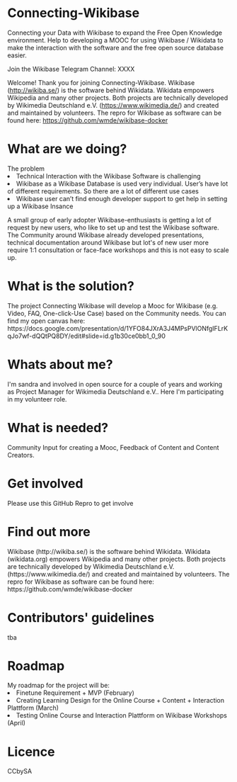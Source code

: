 # Connecting-Wikibase
Connecting your Data with Wikibase to expand the Free Open Knowledge environment. 
Help to developing a MOOC for using Wikibase / Wikidata to make the interaction with the software and the free open source database easier.

Join the Wikibase Telegram Channel: XXXX

Welcome!
Thank you for joining Connecting-Wikibase. Wikibase (http://wikiba.se/) is the software behind Wikidata. Wikidata empowers Wikipedia and many other projects.
Both projects are technically developed by Wikimedia Deutschland e.V. (https://www.wikimedia.de/) and created and maintained by volunteers. 
The repro for Wikibase as software can be found here: https://github.com/wmde/wikibase-docker

<h1> What are we doing? </h1>
The problem
<li> Technical Interaction with the Wikibase Software is challenging </li>
<li>Wikibase as a Wikibase Database is used very individual. User’s have lot of different requirements. So there are a lot of different use cases </li>
<li> Wikibase user can’t find enough developer support to get help in setting up a Wikibase Insance </li>

A small group of early adopter Wikibase-enthusiasts is getting a lot of request by new users, who like to set up and test the Wikibase software. The Community around Wikibase already developed presentations, technical documentation around Wikibase but lot's of new user more require 1:1 consultation or face-face workshops and this is not easy to scale up.

<h1> What is the solution? </h1>
The project Connecting Wikibase will develop a Mooc for Wikibase (e.g. Video, FAQ, One-click-Use Case) based on the Community needs. You can find my open canvas here: https://docs.google.com/presentation/d/1YFO84JXrA3J4MPsPVlONfgIFLrKqJo7wf-dQQtPQ8DY/edit#slide=id.g1b30ce0bb1_0_90

<h1> Whats about me? </h1>
I'm sandra and involved in open source for a couple of years and working as Project Manager for Wikimedia Deutschland e.V.. Here I'm participating in my volunteer role.

<h1> What is needed? </h1>
Community Input for creating a Mooc, Feedback of Content and Content Creators.

<h1> Get involved </h1>
Please use this GitHub Repro to get involve

<h1> Find out more </h1>
Wikibase (http://wikiba.se/) is the software behind Wikidata. Wikidata (wikidata.org) empowers Wikipedia and many other projects.
Both projects are technically developed by Wikimedia Deutschland e.V. (https://www.wikimedia.de/) and created and maintained by volunteers. The repro for Wikibase as software can be found here: https://github.com/wmde/wikibase-docker

<h1> Contributors' guidelines </h1>
tba

<h1> Roadmap </h1>
My roadmap for the project will be:
<li> Finetune Requirement + MVP (February) </li>
<li> Creating Learning Design for the Online Course + Content + Interaction Plattform (March) </li>
<li> Testing Online Course and Interaction Plattform on Wikibase Workshops (April) </li>

<h1> Licence </h1>
CCbySA
